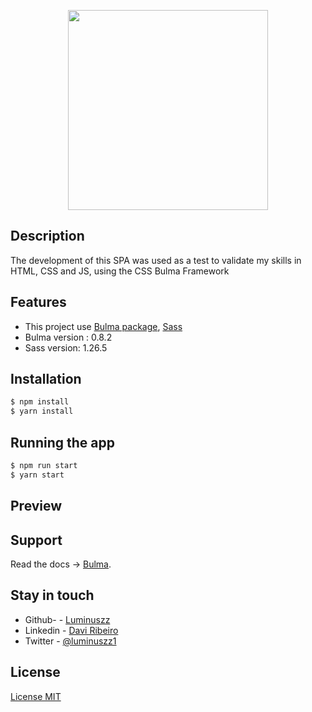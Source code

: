 <p align="center">
  <a target="blank"><img src="https://user-images.githubusercontent.com/48535259/81498573-17331a80-929c-11ea-9e79-023ad05a9857.png" width="320" alt="" /></a>
</p>




## Description


   <p> The development of this SPA was used as a test to validate my skills in HTML, CSS and JS, using the CSS Bulma Framework
</p>


## Features

  - This project use  [Bulma package](https://bulma.io), [Sass](https://sass-lang.com)
  - Bulma version :  0.8.2
  - Sass version: 1.26.5 
  


## Installation


```bash
$ npm install
$ yarn install
```

## Running the app

```bash
$ npm run start
$ yarn start

```
## Preview




## Support

  Read the docs -> [Bulma](https://bulma.io).
## Stay in touch

 - Github- - [Luminuszz](https://github.com/luminuszz)
 - Linkedin - [Davi Ribeiro](https://www.linkedin.com/in/davi-ribeiro-luminuszz)
 - Twitter - [@luminuszz1](https://twitter.com/luminuszz1)

## License

[License MIT]()
